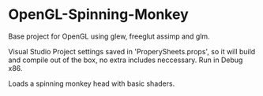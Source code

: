 # OpenGL-Spinning-Monkey

Base project for OpenGL using glew, freeglut assimp and glm.

Visual Studio Project settings saved in 'ProperySheets.props', so it will build and compile out of the box, no extra includes neccessary. Run in Debug x86.

Loads a spinning monkey head with basic shaders.
